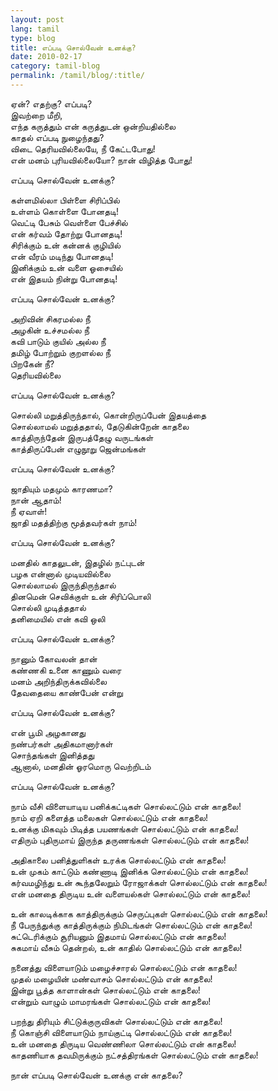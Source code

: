 ```yaml
---
layout: post
lang: tamil
type: blog
title: எப்படி சொல்வேன் உனக்கு?
date: 2010-02-17
category: tamil-blog
permalink: /tamil/blog/:title/
---
```


ஏன்? எதற்கு? எப்படி? <br/>
இவற்றை மீறி, <br/>
எந்த கருத்தும் என் கருத்துடன் ஒன்றியதில்லை <br/>
காதல் எப்படி நுழைந்தது? <br/>
விடை தெரியவில்லையே, நீ கேட்டபோது!<br/>
என் மனம் புரியவில்லையோ? நான் விழித்த போது!

எப்படி சொல்வேன் உனக்கு?

கள்ளமில்லா பிள்ளை சிரிப்பில் <br/>
உள்ளம் கொள்ளை போனதடி!<br/>
வெட்டி பேசும் வெள்ளை பேச்சில் <br/>
என் கர்வம் தோற்று போனதடி!<br/>
சிரிக்கும் உன் கன்னக் குழியில் <br/>
என் வீரம் மடிந்து போனதடி!<br/>
இனிக்கும் உன் வளை ஓசையில் <br/>
என் இதயம் நின்று போனதடி!

எப்படி சொல்வேன் உனக்கு?

அறிவின் சிகரமல்ல நீ <br/>
அழகின் உச்சமல்ல நீ <br/>
கவி பாடும் குயில் அல்ல நீ <br/>
தமிழ் போற்றும் குறளல்ல நீ <br/>
பிறகேன் நீ? <br/>
தெரியவில்லை

எப்படி சொல்வேன் உனக்கு?

சொல்லி மறுத்திருந்தால், கொன்றிருப்பேன் இதயத்தை <br/>
சொல்லாமல் மறுத்ததால், தேடுகின்றேன் காதலை<br/>
காத்திருந்தேன் இருபத்தேழு வருடங்கள் <br/>
காத்திருப்பேன் எழுநூறு ஜென்மங்கள்

எப்படி சொல்வேன் உனக்கு?

ஜாதியும் மதமும் காரணமா? <br/>
நான் ஆதாம்! <br/>
நீ ஏவாள்! <br/>
ஜாதி மதத்திற்கு மூத்தவர்கள் நாம்!

எப்படி சொல்வேன் உனக்கு?

மனதில் காதலுடன், இதழில் நட்புடன் <br/>
பழக என்னால் முடியவில்லை <br/>
சொல்லாமல் இருந்திருந்தால் <br/>
தினமென் செவிக்குள் உன் சிரிப்பொலி <br/>
சொல்லி முடித்ததால் <br/>
தனிமையில் என் கவி ஒலி

எப்படி சொல்வேன் உனக்கு?

நானும் கோவலன் தான் <br/>
கண்ணகி உனை காணும் வரை <br/>
மனம் அறிந்திருக்கவில்லை <br/>
தேவதையை காண்பேன் என்று

எப்படி சொல்வேன் உனக்கு?

என் பூமி அழகானது <br/>
நண்பர்கள் அதிகமானார்கள் <br/>
சொந்தங்கள் இனித்தது <br/>
ஆனால், மனதின் ஓரமொரு வெற்றிடம்

எப்படி சொல்வேன் உனக்கு?

நாம் வீசி விளையாடிய பனிக்கட்டிகள் சொல்லட்டும் என் காதலை! <br/>
நாம் ஏறி களைத்த மலைகள் சொல்லட்டும் என் காதலை! <br/>
உனக்கு மிகவும் பிடித்த பயணங்கள்  சொல்லட்டும் என் காதலை! <br/>
எதிரும் புதிருமாய் இருந்த தருணங்கள் சொல்லட்டும் என் காதலை!

அதிகாலை பனித்துளிகள் உரக்க சொல்லட்டும் என் காதலை! <br/>
உன் முகம் காட்டும் கண்ணாடி இனிக்க சொல்லட்டும் என் காதலை! <br/>
கர்வமழிந்து உன் கூந்தலேறும் ரோஜாக்கள் சொல்லட்டும் என் காதலை! <br/>
என் மனதை திருடிய உன் வளையல்கள் சொல்லட்டும் என் காதலை!

உன் காலடிக்காக காத்திருக்கும் செருப்புகள் சொல்லட்டும் என் காதலை! <br/>
நீ பேருந்துக்கு காத்திருக்கும் நிமிடங்கள் சொல்லட்டும் என் காதலை! <br/>
சுட்டெரிக்கும் சூரியனும் இதமாய் சொல்லட்டும் என் காதலை! <br/>
சுகமாய் வீசும் தென்றல், உன் காதில் சொல்லட்டும் என் காதலை!

நனைத்து விளையாடும் மழைச்சாரல்  சொல்லட்டும் என் காதலை! <br/>
முதல் மழையின் மண்வாசம் சொல்லட்டும் என் காதலை! <br/>
இன்று பூத்த காளான்கள்  சொல்லட்டும் என் காதலை! <br/>
என்றும் வாழும் மாமரங்கள் சொல்லட்டும் என் காதலை!

பறந்து திரியும் சிட்டுக்குருவிகள் சொல்லட்டும் என் காதலை! <br/>
நீ கொஞ்சி விளையாடும் நாய்குட்டி சொல்லட்டும் என் காதலை! <br/>
உன் மனதை திருடிய வெண்ணிலா சொல்லட்டும் என் காதலை! <br/>
காதணியாக தவமிருக்கும் நட்சத்திரங்கள்  சொல்லட்டும் என் காதலை!

நான் எப்படி சொல்வேன் உனக்கு என் காதலை?
